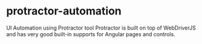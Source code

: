 # protractor-automation
UI Automation using Protractor tool
Protractor is built on top of WebDriverJS and has very good built-in supports for Angular pages and controls.
